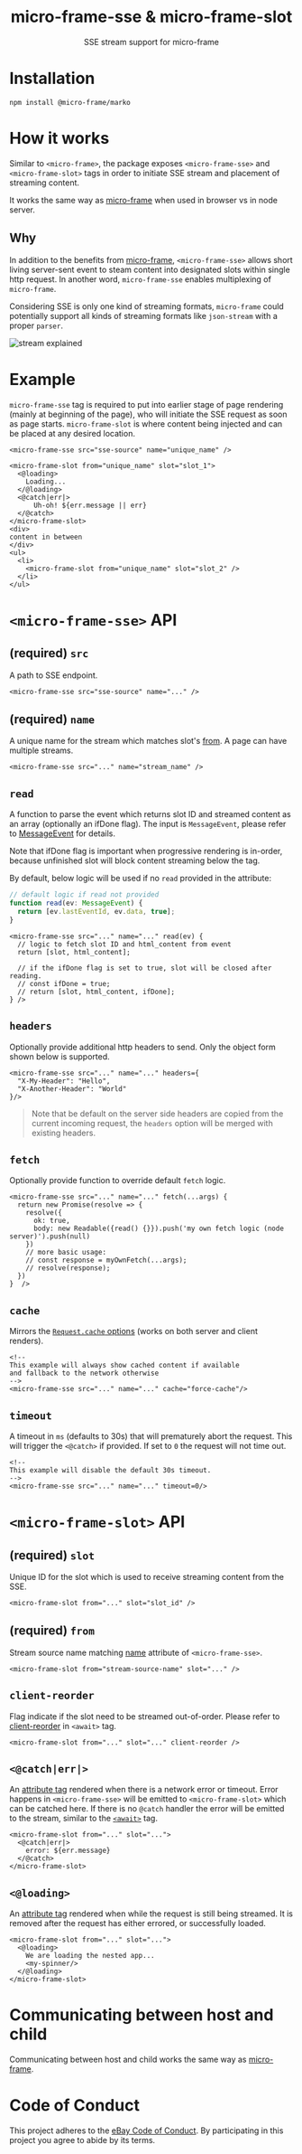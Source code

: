 <h1 align="center">
  <!-- Logo -->
  <br/>
  micro-frame-sse & micro-frame-slot
	<br/>
</h1>

<p align="center">
  SSE stream support for micro-frame
</p>

# Installation

```console
npm install @micro-frame/marko
```

# How it works

Similar to `<micro-frame>`, the package exposes `<micro-frame-sse>` and `<micro-frame-slot>` tags in order to initiate SSE stream and placement of streaming content.

It works the same way as [micro-frame](../../../README.md) when used in browser vs in node server.

## Why

In addition to the benefits from [micro-frame](../../../README.md), `<micro-frame-sse>` allows short living server-sent event to steam content into designated slots within single http request. In another word, `micro-frame-sse` enables multiplexing of `micro-frame`.

Considering SSE is only one kind of streaming formats, `micro-frame` could potentially support all kinds of streaming formats like `json-stream` with a proper `parser`.

![stream explained](stream_explained.jpg)

# Example

`micro-frame-sse` tag is required to put into earlier stage of page rendering (mainly at beginning of the page), who will initiate the SSE request as soon as page starts. `micro-frame-slot` is where content being injected and can be placed at any desired location.

```marko
<micro-frame-sse src="sse-source" name="unique_name" />

<micro-frame-slot from="unique_name" slot="slot_1">
  <@loading>
    Loading...
  </@loading>
  <@catch|err|>
      Uh-oh! ${err.message || err}
  </@catch>
</micro-frame-slot>
<div>
content in between
</div>
<ul>
  <li>
    <micro-frame-slot from="unique_name" slot="slot_2" />
  </li>
</ul>
```

# `<micro-frame-sse>` API

## (required) `src`

A path to SSE endpoint.

```marko
<micro-frame-sse src="sse-source" name="..." />
```

## (required) `name`

A unique name for the stream which matches slot's [from](#required-from). A page can have multiple streams.

```marko
<micro-frame-sse src="..." name="stream_name" />
```

## `read`

A function to parse the event which returns slot ID and streamed content as an array (optionally an ifDone flag). The input is `MessageEvent`, please refer to [MessageEvent](https://developer.mozilla.org/en-US/docs/Web/API/EventSource/message_event#event_properties) for details.

Note that ifDone flag is important when progressive rendering is in-order, because unfinished slot will block content streaming below the tag.

By default, below logic will be used if no `read` provided in the attribute:

```typescript
// default logic if read not provided
function read(ev: MessageEvent) {
  return [ev.lastEventId, ev.data, true];
}
```

```marko
<micro-frame-sse src="..." name="..." read(ev) {
  // logic to fetch slot ID and html_content from event
  return [slot, html_content];

  // if the ifDone flag is set to true, slot will be closed after reading.
  // const ifDone = true;
  // return [slot, html_content, ifDone];
} />
```

## `headers`

Optionally provide additional http headers to send. Only the object form shown below is supported.

```marko
<micro-frame-sse src="..." name="..." headers={
  "X-My-Header": "Hello",
  "X-Another-Header": "World"
}/>
```

> Note that be default on the server side headers are copied from the current incoming request, the `headers` option will be merged with existing headers.

## `fetch`

Optionally provide function to override default `fetch` logic.

```marko
<micro-frame-sse src="..." name="..." fetch(...args) {
  return new Promise(resolve => {
    resolve({
      ok: true,
      body: new Readable({read() {}}).push('my own fetch logic (node server)').push(null)
    })
    // more basic usage:
    // const response = myOwnFetch(...args);
    // resolve(response);
  })
}  />
```

## `cache`

Mirrors the [`Request.cache` options](https://developer.mozilla.org/en-US/docs/Web/API/Request/cache) (works on both server and client renders).

```marko
<!--
This example will always show cached content if available
and fallback to the network otherwise
-->
<micro-frame-sse src="..." name="..." cache="force-cache"/>
```

## `timeout`

A timeout in `ms` (defaults to 30s) that will prematurely abort the request. This will trigger the `<@catch>` if provided.
If set to `0` the request will not time out.

```marko
<!--
This example will disable the default 30s timeout.
-->
<micro-frame-sse src="..." name="..." timeout=0/>
```

# `<micro-frame-slot>` API

## (required) `slot`

Unique ID for the slot which is used to receive streaming content from the SSE.

```marko
<micro-frame-slot from="..." slot="slot_id" />
```

## (required) `from`

Stream source name matching [name](#required-name) attribute of `<micro-frame-sse>`.

```marko
<micro-frame-slot from="stream-source-name" slot="..." />
```

## `client-reorder`

Flag indicate if the slot need to be streamed out-of-order. Please refer to [client-reorder](https://markojs.com/docs/core-tags/#await) in `<await>` tag.

```marko
<micro-frame-slot from="..." slot="..." client-reorder />
```

## `<@catch|err|>`

An [attribute tag](https://markojs.com/docs/syntax/#attribute-tag) rendered when there is a network error or timeout.
Error happens in `<micro-frame-sse>` will be emitted to `<micro-frame-slot>` which can be catched here.
If there is no `@catch` handler the error will be emitted to the stream, similar to the [`<await>`](https://markojs.com/docs/core-tags/#await) tag.

```marko
<micro-frame-slot from="..." slot="...">
  <@catch|err|>
    error: ${err.message}
  </@catch>
</micro-frame-slot>
```

## `<@loading>`

An [attribute tag](https://markojs.com/docs/syntax/#attribute-tag) rendered when while the request is still being streamed.
It is removed after the request has either errored, or successfully loaded.

```marko
<micro-frame-slot from="..." slot="...">
  <@loading>
    We are loading the nested app...
    <my-spinner/>
  </@loading>
</micro-frame-slot>
```

# Communicating between host and child

Communicating between host and child works the same way as [micro-frame](../../../README.md).

# Code of Conduct

This project adheres to the [eBay Code of Conduct](./.github/CODE_OF_CONDUCT.md). By participating in this project you agree to abide by its terms.
